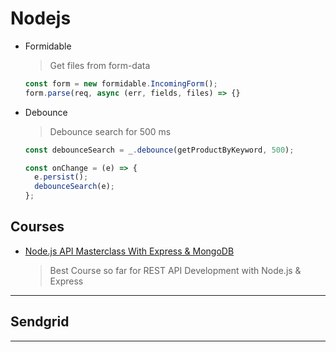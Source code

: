 # Nodejs

- Formidable

  > Get files from form-data

  ```javascript
  const form = new formidable.IncomingForm();
  form.parse(req, async (err, fields, files) => {}
  ```

* Debounce

  > Debounce search for 500 ms

  ```javascript
  const debounceSearch = _.debounce(getProductByKeyword, 500);

  const onChange = (e) => {
    e.persist();
    debounceSearch(e);
  };
  ```

## Courses

- [Node.js API Masterclass With Express & MongoDB](https://www.udemy.com/course/nodejs-api-masterclass)

  > Best Course so far for REST API Development with Node.js & Express

---

## Sendgrid

---
